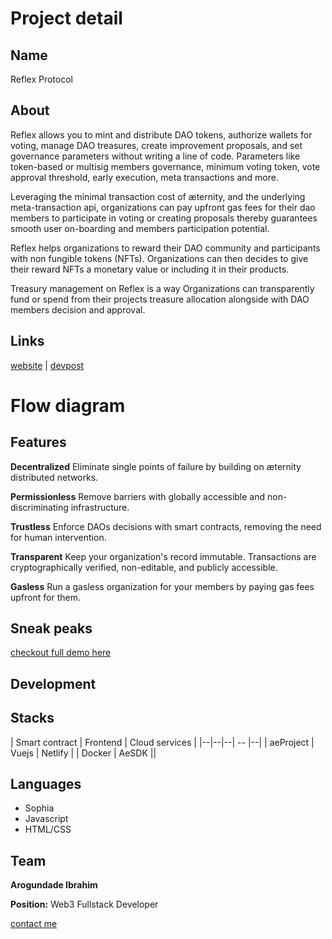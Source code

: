 # Project detail
## Name
Reflex Protocol

## About
Reflex allows you to mint and distribute DAO tokens, authorize wallets for voting, manage DAO treasures, create improvement proposals, and set governance parameters without writing a line of code. Parameters like token-based or multisig members governance, minimum voting token, vote approval threshold, early execution, meta transactions and more.

Leveraging the minimal transaction cost of æternity, and the underlying meta-transaction api, organizations can pay upfront gas fees for their dao members to participate in voting or creating proposals thereby guarantees smooth user on-boarding and members participation potential.

Reflex helps organizations to reward their DAO community and participants with non fungible tokens (NFTs). Organizations can then decides to give their reward NFTs a monetary value or including it in their products.

Treasury management on Reflex is a way Organizations can transparently fund or spend from their projects treasure allocation alongside with DAO members decision and approval.

## Links
[website](https://reflex-protocol.netlify.app) | [devpost](https://devpost.com/software/reflex-protocol)


# Flow diagram

## Features

**Decentralized**
Eliminate single points of failure by building on æternity distributed networks.

**Permissionless**
Remove barriers with globally accessible and non-discriminating infrastructure.

**Trustless**
Enforce DAOs decisions with smart contracts, removing the need for human intervention.

**Transparent**
Keep your organization's record immutable. Transactions are cryptographically verified, non-editable, and publicly accessible.

**Gasless**
Run a gasless organization for your members by paying gas fees upfront for them.

## Sneak peaks

[checkout full demo here](https://reflex-protocol.netlify.app)

## Development

## Stacks
 | Smart contract | Frontend | Cloud services |
 |--|--|--| -- |--|
 | aeProject | Vuejs | Netlify |
 | Docker | AeSDK ||
 
 ## Languages
- Sophia
- Javascript
- HTML/CSS

## Team
**Arogundade Ibrahim**
 
**Position:** Web3 Fullstack Developer
 
[contact me](https://linktr.ee/devarogundade)
